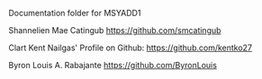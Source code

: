 Documentation folder for MSYADD1

Shannelien Mae Catingub https://github.com/smcatingub

Clart Kent Nailgas' Profile on Github: https://github.com/kentko27

Byron Louis A. Rabajante https://github.com/ByronLouis
